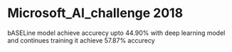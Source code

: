# Microsoft_AI_challenge 2018

bASELine model achieve accurecy upto 44.90%
with deep learning model and continues training it achieve 57.87% accurecy
